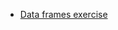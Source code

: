 * [Data frames
  exercise](https://ds.lis.2i2c.cloud/hub/user-redirect/git-pull?repo=https%3A//github.com/lisds/data_frames&subPath=data_frames.ipynb)
